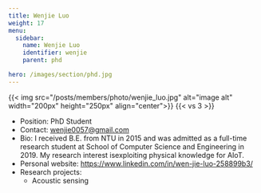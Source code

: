 ```yaml
---
title: Wenjie Luo
weight: 17
menu:
  sidebar:
    name: Wenjie Luo
    identifier: wenjie
    parent: phd

hero: /images/section/phd.jpg
---
```

{{< img src="/posts/members/photo/wenjie_luo.jpg" alt="image alt" width="200px" height="250px" align="center">}}
{{< vs 3 >}}

- Position: PhD Student
- Contact: wenjie0057@gmail.com
- Bio: I received B.E. from NTU in 2015 and was admitted as a full-time research student at School of Computer Science and Engineering in 2019. My research interest isexploiting physical knowledge for AIoT.
- Personal website: https://www.linkedin.com/in/wen-jie-luo-258899b3/
- Research projects:
  - Acoustic sensing
